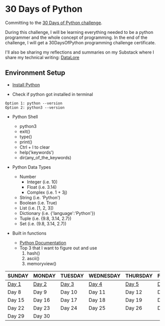 # 30 Days of Python
Committing to the [30 Days of Python challenge]((https://github.com/Asabeneh/30-Days-Of-Python)).

During this challenge, I will be learning everything needed to be a python programmer and the whole concept of programming. In the end of the challenge, I will get a 30DaysOfPython programming challenge certificate.

I'll also be sharing my reflections and summaries on my Substack where I share my technical writing: [DataLore](https://datalore.substack.com/)

## Environment Setup
- [Install Python](https://www.python.org/downloads/)

- Check if python got installed in terminal
```
Option 1: python --version
Option 2: python3 --version
```

- Python Shell
    - python3
    - exit()
    - type()
    - print()
    - Ctrl + l to clear
    - help('keywords')
    - dir(any_of_the_keywords) <!-- gives information about the keyword -->

- Python Data Types
    - Number 
        - Integer   (i.e. 10)
        - Float     (i.e. 3.14)
        - Complex   (i.e. 1 + 3j)
    - String        (i.e. 'Python')
    - Boolean       (i.e. True)
    - List          (i.e. [1, 2, 3])     
    - Dictionary    (i.e. {'language':'Python'})
    - Tuple         (i.e. {9.8, 3.14, 2.7})
    - Set           (i.e. (9.8, 3.14, 2.7))

- Built in functions
    - [Python Documentation](https://docs.python.org/3.9/library/functions.html) 
    - Top 3 that I want to figure out and use
        1. hash()
        2. ascii()
        3. memoryview()

|  SUNDAY  | MONDAY  |  TUESDAY | WEDNESDAY     | THURSDAY  | FRIDAY | SATURDAY |
| -------- | ------- |-------   |-------        |-------    |------- |-------   |
| [Day 1](./01_Day_Introduction/01_Day_introduction.md)  | [Day 2](./02_variables_builtin_functions/02_variables_builtin_functions.md)    | [Day 3](./03_operators/03_operators.md) | [Day 4](./04_strings/04_strings.md) | [Day 5](05_lists/05_lists.md) | [Day 6](06_Day_tuples/tuples.py) | [Day 7](07_day_sets) |
| Day 8    | Day 9   | Day 10   | Day 11   |Day 12   | Day 13   | Day 14   |
| Day 15    | Day 16   | Day 17   | Day 18   |Day 19   | Day 20   | Day 21   |
| Day 22    | Day 23   | Day 24   | Day 25   |Day 26   | Day 27   | Day 28   |
| Day 29    | Day 30   |   |   |   |   |    |